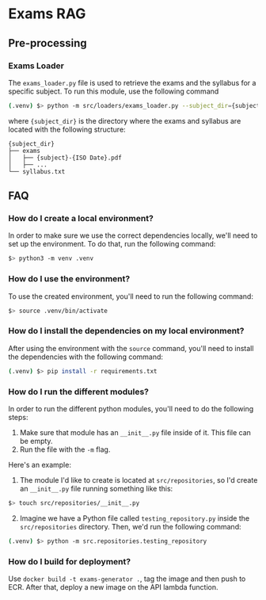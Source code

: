 # Exams RAG

## Pre-processing

### Exams Loader

The `exams_loader.py` file is used to retrieve the exams and the syllabus for a specific subject.
To run this module, use the following command

```sh
(.venv) $> python -m src/loaders/exams_loader.py --subject_dir={subject_dir}
```

where `{subject_dir}` is the directory where the exams and syllabus are located with the following structure:

```
{subject_dir}
├── exams
│   ├── {subject}-{ISO Date}.pdf
│   ├── ...
└── syllabus.txt
```

## FAQ

### How do I create a local environment?

In order to make sure we use the correct dependencies locally, we'll need to set up the environment.
To do that, run the following command:

```sh
$> python3 -m venv .venv
```

### How do I use the environment?

To use the created environment, you'll need to run the following command:

```sh
$> source .venv/bin/activate
```

### How do I install the dependencies on my local environment?

After using the environment with the `source` command, you'll need to install the dependencies with the following command:

```sh
(.venv) $> pip install -r requirements.txt
```

### How do I run the different modules?

In order to run the different python modules, you'll need to do the following steps:

1. Make sure that module has an `__init__.py` file inside of it. This file can be empty.
2. Run the file with the `-m` flag.

Here's an example:

1. The module I'd like to create is located at `src/repositories`, so I'd create an `__init__.py` file running something like this:

```sh
$> touch src/repositories/__init__.py
```

2. Imagine we have a Python file called `testing_repository.py` inside the `src/repositories` directory. Then, we'd run the following command:

```sh
(.venv) $> python -m src.repositories.testing_repository
```

### How do I build for deployment?

Use `docker build -t exams-generator .`, tag the image and then push to ECR. After that, deploy a new image on the API lambda function.
